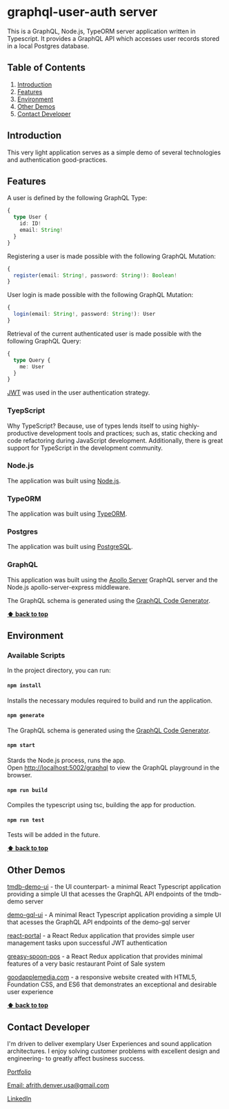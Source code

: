 # graphql-user-auth server

This is a GraphQL, Node.js, TypeORM server application written in Typescript. It provides a GraphQL API which accesses user records stored in a local Postgres database.

## Table of Contents

1. [Introduction](#introduction)
2. [Features](#features)
3. [Environment](#environment)
4. [Other Demos](#other-demos)
5. [Contact Developer](#contact-developer)

## Introduction

This very light application serves as a simple demo of several technologies and authentication good-practices.

## Features

A user is defined by the following GraphQL Type:

```ts
{
  type User {
    id: ID!
    email: String!
  }
}
```

Registering a user is made possible with the following GraphQL Mutation:

```ts
{
  register(email: String!, password: String!): Boolean!
}
```

User login is made possible with the following GraphQL Mutation:

```ts
{
  login(email: String!, password: String!): User
}
```

Retrieval of the current authenticated user is made possible with the following GraphQL Query:

```ts
{
  type Query {
    me: User
  }
}
```

[JWT](https://jwt.io/) was used in the user authentication strategy.

### TyepScript

Why TypeScript? Because, use of types lends itself to using highly-productive development tools and practices; such as, static checking and code refactoring during JavaScript development. Additionally, there is great support for TypeScript in the development community.

### Node.js

The application was built using [Node.js](https://nodejs.org/).

### TypeORM

The application was built using [TypeORM](https://typeorm.io/).

### Postgres

The application was built using [PostgreSQL](https://www.postgresql.org/).

### GraphQL

This application was built using the [Apollo Server](https://www.apollographql.com/docs/apollo-server/) GraphQL server and the Node.js apollo-server-express middleware.

The GraphQL schema is generated using the [GraphQL Code Generator](https://graphql-code-generator.com/).

**[⬆ back to top](#table-of-contents)**

## Environment

### Available Scripts

In the project directory, you can run:

#### `npm install`

Installs the necessary modules required to build and run the application.

#### `npm generate`

The GraphQL schema is generated using the [GraphQL Code Generator](https://graphql-code-generator.com/).

#### `npm start`

Stards the Node.js process, runs the app.<br />
Open [http://localhost:5002/graphql](http://localhost:5002/graphql) to view the GraphQL playground in the browser.

#### `npm run build`

Compiles the typescript using tsc, building the app for production.

#### `npm run test`

Tests will be added in the future.

**[⬆ back to top](#table-of-contents)**

## Other Demos

[tmdb-demo-ui](https://github.com/andyfrith/tmdb-demo-ui) - the UI counterpart- a minimal React Typescript application providing a simple UI that acesses the GraphQL API endpoints of the tmdb-demo server

[demo-gql-ui](https://github.com/andyfrith/demo-gql-ui) - A minimal React Typescript application providing a simple UI that acesses the GraphQL API endpoints of the demo-gql server

[react-portal](https://github.com/andyfrith/react-portal) - a React Redux application that provides simple user management tasks upon successful JWT authentication

[greasy-spoon-pos](https://github.com/andyfrith/greasy-spoon-pos) - a React Redux application that provides minimal features of a very basic restaurant Point of Sale system

[goodapplemedia.com](https://github.com/andyfrith/goodapplemedia.com) - a responsive website created with HTML5, Foundation CSS, and ES6 that demonstrates an exceptional and desirable user experience

**[⬆ back to top](#table-of-contents)**

## Contact Developer

I'm driven to deliver exemplary User Experiences and sound application architectures. I enjoy solving customer problems with excellent design and engineering- to greatly affect business success.

[Portfolio](http://goodapplemedia.com)

[Email: afrith.denver.usa@gmail.com](mailto:afrith.denver.gmail.com)

[LinkedIn](https://www.linkedin.com/in/goodapplemedia/)
